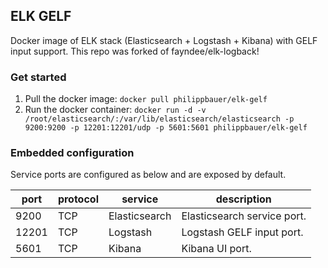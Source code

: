 ## ELK GELF

Docker image of ELK stack (Elasticsearch + Logstash + Kibana) with GELF input support.
This repo was forked of fayndee/elk-logback!

### Get started

1. Pull the docker image: `docker pull philippbauer/elk-gelf`
2. Run the docker container:
`docker run -d -v /root/elasticsearch/:/var/lib/elasticsearch/elasticsearch -p 9200:9200 -p 12201:12201/udp -p 5601:5601 philippbauer/elk-gelf`

### Embedded configuration

Service ports are configured as below and are exposed by default.

port | protocol | service       | description                  
---- | -------- | ------------- | ---------------------------
9200 | TCP      | Elasticsearch | Elasticsearch service port.  
12201| TCP      | Logstash      | Logstash GELF input port.     
5601 | TCP      | Kibana        | Kibana UI port.              

